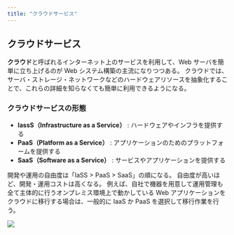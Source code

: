 ```yaml
---
title: "クラウドサービス"
---
```


## クラウドサービス

**クラウド**と呼ばれるインターネット上のサービスを利用して、Web サーバを簡単に立ち上げるのが Web システム構築の主流になりつつある。
クラウドでは、サーバ・ストレージ・ネットワークなどのハードウェアリソースを抽象化することで、これらの詳細を知らなくても簡単に利用できるようになる。

### クラウドサービスの形態

- **IassS（Infrastructure as a Service）** : ハードウェアやインフラを提供する
- **PaaS（Platform as a Service）** : アプリケーションのためのプラットフォームを提供する
- **SaaS（Software as a Service）** : サービスやアプリケーションを提供する

開発や運用の自由度は「IaSS > PaaS > SaaS」の順になる。
自由度が高いほど、開発・運用コストは高くなる。
例えば、自社で機器を用意して運用管理も全て主体的に行うオンプレミス環境上で動かしている Web アプリケーションをクラウドに移行する場合は、一般的に IaaS か PaaS を選択して移行作業を行う。

![](https://storage.googleapis.com/zenn-user-upload/780dccafe97a-20230803.png)
